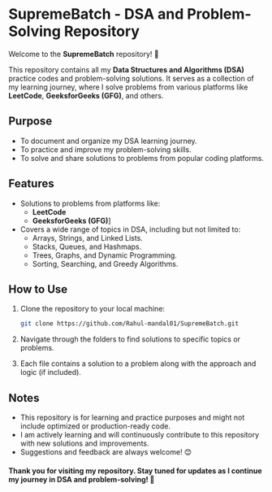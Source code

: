 # SupremeBatch - DSA and Problem-Solving Repository

Welcome to the **SupremeBatch** repository! 🎉  

This repository contains all my **Data Structures and Algorithms (DSA)** practice codes and problem-solving solutions. It serves as a collection of my learning journey, where I solve problems from various platforms like **LeetCode**, **GeeksforGeeks (GFG)**, and others.  

## Purpose
- To document and organize my DSA learning journey.
- To practice and improve my problem-solving skills.
- To solve and share solutions to problems from popular coding platforms.

## Features
- Solutions to problems from platforms like:
  - **LeetCode**
  - **GeeksforGeeks (GFG)**]
- Covers a wide range of topics in DSA, including but not limited to:
  - Arrays, Strings, and Linked Lists.
  - Stacks, Queues, and Hashmaps.
  - Trees, Graphs, and Dynamic Programming.
  - Sorting, Searching, and Greedy Algorithms.

## How to Use
1. Clone the repository to your local machine:  
   ```bash
   git clone https://github.com/Rahul-mandal01/SupremeBatch.git

2. Navigate through the folders to find solutions to specific topics or problems.
 
3. Each file contains a solution to a problem along with the approach and logic (if included).

## Notes
- This repository is for learning and practice purposes and might not include optimized or production-ready code.
- I am actively learning and will continuously contribute to this repository with new solutions and improvements.
- Suggestions and feedback are always welcome! 😊

#### Thank you for visiting my repository. Stay tuned for updates as I continue my journey in DSA and problem-solving! 🚀
